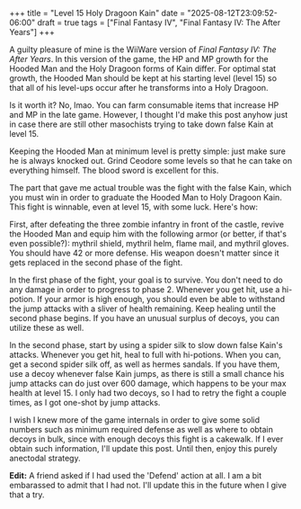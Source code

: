 +++
title = "Level 15 Holy Dragoon Kain"
date = "2025-08-12T23:09:52-06:00"
draft = true
tags = ["Final Fantasy IV", "Final Fantasy IV: The After Years"]
+++

A guilty pleasure of mine is the WiiWare version of *Final Fantasy IV: The After Years*. In this version of the game, the HP and MP growth for the Hooded Man and the Holy Dragoon forms of Kain differ. For optimal stat growth, the Hooded Man should be kept at his starting level (level 15) so that all of his level-ups occur after he transforms into a Holy Dragoon.

Is it worth it? No, lmao. You can farm consumable items that increase HP and MP in the late game. However, I thought I'd make this post anyhow just in case there are still other masochists trying to take down false Kain at level 15.

Keeping the Hooded Man at minimum level is pretty simple: just make sure he is always knocked out. Grind Ceodore some levels so that he can take on everything himself. The blood sword is excellent for this.

The part that gave me actual trouble was the fight with the false Kain, which you must win in order to graduate the Hooded Man to Holy Dragoon Kain. This fight is winnable, even at level 15, with some luck. Here's how:

First, after defeating the three zombie infantry in front of the castle, revive the Hooded Man and equip him with the following armor (or better, if that's even possible?): mythril shield, mythril helm, flame mail, and mythril gloves. You should have 42 or more defense. His weapon doesn't matter since it gets replaced in the second phase of the fight.

In the first phase of the fight, your goal is to survive. You don't need to do any damage in order to progress to phase 2. Whenever you get hit, use a hi-potion. If your armor is high enough, you should even be able to withstand the jump attacks with a sliver of health remaining. Keep healing until the second phase begins. If you have an unusual surplus of decoys, you can utilize these as well.

In the second phase, start by using a spider silk to slow down false Kain's attacks. Whenever you get hit, heal to full with hi-potions. When you can, get a second spider silk off, as well as hermes sandals. If you have them, use a decoy whenever false Kain jumps, as there is still a small chance his jump attacks can do just over 600 damage, which happens to be your max health at level 15. I only had two decoys, so I had to retry the fight a couple times, as I got one-shot by jump attacks.

I wish I knew more of the game internals in order to give some solid numbers such as minimum required defense as well as where to obtain decoys in bulk, since with enough decoys this fight is a cakewalk. If I ever obtain such information, I'll update this post. Until then, enjoy this purely anectodal strategy.

**Edit:** A friend asked if I had used the 'Defend' action at all. I am a bit embarassed to admit that I had not. I'll update this in the future when I give that a try.
